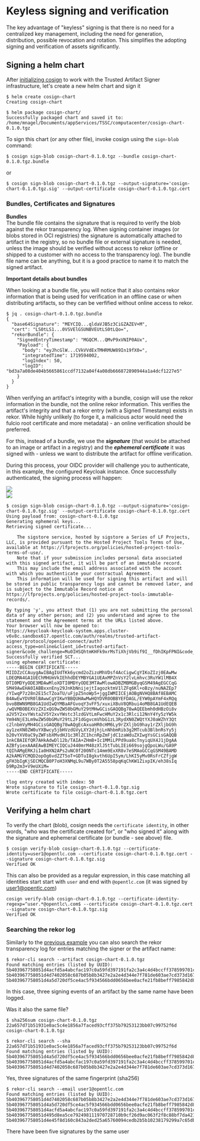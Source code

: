 
# Keyless signing and verification

The key advantage of "keyless" signing is that there is no need for a centralized key management, including the need for generation, distribution, possible revocation and rotation. 
This simplifies the adopting signing and verification of assets significantly.

## Signing a helm chart

After [initializing cosign](../cosign-init/init.md) to work with the Trusted Artifact Signer infrastructure, let's create a new helm chart and sign it

```
$ helm create cosign-chart
Creating cosign-chart

$ helm package cosign-chart/
Successfully packaged chart and saved it to: /home/mnagel/Documents/appServices/TSSC/computacenter/cosign-chart-0.1.0.tgz
```

To sign this chart (or any other file), invoke cosign using the `sign-blob` command:

```
$ cosign sign-blob cosign-chart-0.1.0.tgz --bundle cosign-chart-0.1.0.tgz.bundle
```
or 

```
$ cosign sign-blob cosign-chart-0.1.0.tgz --output-signature='cosign-chart-0.1.0.tgz.sig' --output-certificate cosign-chart-0.1.0.tgz.cert
```

### Bundles, Certificates and Signatures

__Bundles__  
 The bundle file contains the signature that is required to verify the blob against the rekor transparency log. When signing container images (or blobs stored in OCI registries) the signature is automatically attached to artifact in the registry, so no bundle file or external signature is needed, unless the image should be verified without access to rekor (offline or shipped to a customer with no access to the transparency log). The bundle file name can be anything, but it is a good practice to name it to match the signed artifact. 

__Important details about bundles__ 

When looking at a bundle file, you will notice that it also contains rekor information that is being used for verification in an offline case or when distributing artifacts, so they can be verfified without online access to rekor.

```
$ jq . cosign-chart-0.1.0.tgz.bundle
{
  "base64Signature": "MEYCIQ...qldaVJB5z3CiGZAZEV+M",
  "cert": "LS0tLS1...0VSVElGSUNBVEUtLS0tLQo=",
  "rekorBundle": {
    "SignedEntryTimestamp": "MGQCM...QMvP9xVNIP0AUx",
    "Payload": {
      "body": "eyJhcGlW...CVkVVdExTMHRMUW89In19fX0=",
      "integratedTime": 1719594002,
      "logIndex": 50,
      "logID": "bd3a7a08de404b5665861ccdf7132a04f4a08db666872890944a1a4dcf1227e5"
    }
  }
}

```

When verifying an artifact's integrity with a bundle, cosign will use the rekor information in the bundle, not the online rekor information. This verifies the artifact's integrity and that a rekor entry (with a Signed Timestamp) exists in rekor. While highly unlikely (to forge it, a malicious actor would need the fulcio root certificate and more metadata) - an online verification should be preferred.

For this, instead of a bundle, we use the *__signature__* (that would be attached to an image or artifact in a registry) and the *__ephemeral certificate__* it was signed with - unless we want to distribute the artifact for offline verification.

During this process, your OIDC provider will challenge you to authenticate, in this example, the configured Keycloak instance. Once successfully authenticated, the signing process will happen:

![](./images/OIDC-keycloak.png)  
![](./images/OIDC-auth-success.png)


```
$ cosign sign-blob cosign-chart-0.1.0.tgz --output-signature='cosign-chart-0.1.0.tgz.sig' --output-certificate cosign-chart-0.1.0.tgz.cert
Using payload from: cosign-chart-0.1.0.tgz
Generating ephemeral keys...
Retrieving signed certificate...

	The sigstore service, hosted by sigstore a Series of LF Projects, LLC, is provided pursuant to the Hosted Project Tools Terms of Use, available at https://lfprojects.org/policies/hosted-project-tools-terms-of-use/.
	Note that if your submission includes personal data associated with this signed artifact, it will be part of an immutable record.
	This may include the email address associated with the account with which you authenticate your contractual Agreement.
	This information will be used for signing this artifact and will be stored in public transparency logs and cannot be removed later, and is subject to the Immutable Record notice at https://lfprojects.org/policies/hosted-project-tools-immutable-records/.

By typing 'y', you attest that (1) you are not submitting the personal data of any other person; and (2) you understand and agree to the statement and the Agreement terms at the URLs listed above.
Your browser will now be opened to:
https://keycloak-keycloak-system.apps.cluster-v6v8c.sandbox617.opentlc.com/auth/realms/trusted-artifact-signer/protocol/openid-connect/auth?access_type=online&client_id=trusted-artifact-signer&code_challenge=Mu0IHSQhtmKHFk9xrMsTiXhjVb9if9I__fDhIKpFPNI&code_challenge_method=S256&nonce=2iW6UWu6L4hsZYCIHRczL3WTIyH&redirect_uri=http%3A%2F%2Flocalhost%3A35641%2Fauth%2Fcallback&response_type=code&scope=openid+email&state=2iW6URjO03KflZJQiuwYBQlOa3F
Successfully verified SCT...
using ephemeral certificate:
-----BEGIN CERTIFICATE-----
MIIDZzCCAuygAwIBAgIUdTKk6ycmd2oZizoMhVDsf4AcCigwCgYIKoZIzj0EAwMw
LDEQMA4GA1UEChMHUmVkIEhhdDEYMBYGA1UEAxMPZnVsY2lvLmhvc3RuYW1lMB4X
DTI0MDYyODE3MDAwMloXDTI0MDYyODE3MTAwMlowADBZMBMGByqGSM49AgEGCCqG
SM49AwEHA0IABBxxnEny29JnKbNnijejtIagozktmV1lZFq6Kl+oBzy/nuNAZEp7
/YIwqP7z28n2E15cTZoaTU/uFjpZ5noWp5+jggIWMIICEjAOBgNVHQ8BAf8EBAMC
B4AwEwYDVR0lBAwwCgYIKwYBBQUHAwMwHQYDVR0OBBYEFDAGL/EYW0pAYmF4xRQq
bvoBBWN9MB8GA1UdIwQYMBaAFGvoqY3vFF5/xuxiXBuV8QRbui4oMB8GA1UdEQEB
/wQVMBOBEXVzZXIxQG9wZW50bGMuY29tMHwGCisGAQQBg78wAQEEbmh0dHBzOi8v
a2V5Y2xvYWsta2V5Y2xvYWstc3lzdGVtLmFwcHMuY2x1c3Rlci12NnY4Yy5zYW5k
Ym94NjE3Lm9wZW50bGMuY29tL2F1dGgvcmVhbG1zL3RydXN0ZWQtYXJ0aWZhY3Qt
c2lnbmVyMH4GCisGAQQBg78wAQgEcAxuaHR0cHM6Ly9rZXljbG9hay1rZXljbG9h
ay1zeXN0ZW0uYXBwcy5jbHVzdGVyLXY2djhjLnNhbmRib3g2MTcub3BlbnRsYy5j
b20vYXV0aC9yZWFsbXMvdHJ1c3RlZC1hcnRpZmFjdC1zaWduZXIwgYsGCisGAQQB
1nkCBAIEfQR7AHkAdwDl12b/TAIA+ZHmB+Ic1MMiLPPd9ua8cTnyiqUX4J1jDgAA
AZBfyiexAAAEAwBIMEYCIQCuJ440mrM48zXlJ5tTubLIEi669sojgQpoLWu/GA9P
tQIhAMgERKJiIa0HXN2APs2uNC0f200NTc14mm9ExXR8v7eSMAoGCCqGSM49BAMD
A2kAMGYCMQD2opOg6vdZZT5oT+GDTuI8gkvth6UpI5ym/LhKI5yMv0RsFrCZfjgW
gFH3bIgKjSECMQCB0P7oH3XNMqL9u7WBy0T2A5558pqKqChKW1ZixpIK/eh38sIq
b9Rp2m3+V9eUXiM=
-----END CERTIFICATE-----

tlog entry created with index: 50
Wrote signature to file cosign-chart-0.1.0.tgz.sig
Wrote certificate to file cosign-chart-0.1.0.tgz.cert

```

## Verifying a helm chart

To verify the chart (blob), cosign needs the `certificate identity`, in other words, "who was the certificate created for", or "who signed it" along with the signature and ephemeral certificate (or bundle - see above) file.

``` 
$ cosign verify-blob cosign-chart-0.1.0.tgz --certificate-identity=user1@opentlc.com --certificate cosign-chart-0.1.0.tgz.cert --signature cosign-chart-0.1.0.tgz.sig
Verified OK

```

This can also be provided as a regular expression, in this case matching all identities start start with `user` and end with `@opentlc.com` (it was signed by user1@opentlc.com)


```
cosign verify-blob cosign-chart-0.1.0.tgz --certificate-identity-regexp=^user.*@opentlc\.com$ --certificate cosign-chart-0.1.0.tgz.cert --signature cosign-chart-0.1.0.tgz.sig
Verified OK

```

### Searching the rekor log

Similarly to the [previous example](../standard-helm-rekor/sign-helmchart-rekor.md) you can also search the rekor transparency log for entries matching the signer or the artifact name:

```
$ rekor-cli search --artifact cosign-chart-0.1.0.tgz
Found matching entries (listed by UUID):
5b403967758051d4acfd5a4abcfac197c0a59fd397191fa2c3a4c4d4bccff378599701cefcc12161
5b403967758051d4d7402058c687b05b8b3427e2a2e4d344e7f781de603ae7cd373d1679c4eded37
5b403967758051d4a5d720df5ce4ac5f934566bdd0656bee0acfe21fb8beff7985842d8ab79dfcd3
```

In this case, three signing events of an artifact by the same name have been logged.

Was it also the same file?

```
$ sha256sum cosign-chart-0.1.0.tgz
22a657d71b51931e0ac5c4e1856a7faced93cff375b79253123bb07c99752f6d  cosign-chart-0.1.0.tgz 

$ rekor-cli search --sha 22a657d71b51931e0ac5c4e1856a7faced93cff375b79253123bb07c99752f6d
Found matching entries (listed by UUID):
5b403967758051d4a5d720df5ce4ac5f934566bdd0656bee0acfe21fb8beff7985842d8ab79dfcd3
5b403967758051d4acfd5a4abcfac197c0a59fd397191fa2c3a4c4d4bccff378599701cefcc12161
5b403967758051d4d7402058c687b05b8b3427e2a2e4d344e7f781de603ae7cd373d1679c4eded37

```
Yes, three signatures of the same fingerprint (sha256)


```
$ rekor-cli search --email user1@opentlc.com
Found matching entries (listed by UUID):
5b403967758051d4d7402058c687b05b8b3427e2a2e4d344e7f781de603ae7cd373d1679c4eded37
5b403967758051d4a5d720df5ce4ac5f934566bdd0656bee0acfe21fb8beff7985842d8ab79dfcd3
5b403967758051d4acfd5a4abcfac197c0a59fd397191fa2c3a4c4d4bccff378599701cefcc12161
5b403967758051d495d8ea5ce792498111970728710b9cf26d9ac063f2f8c88bf7da42138f7e913b
5b403967758051d4e45f8d160c843a2ded25a65760094cedb2b5b10238179299a7c65dba0aa01556

```
There have been five signatures by the same user


